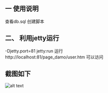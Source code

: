 一 使用说明  
-
查看db.sql 创建脚本
 
二、 利用jetty运行
-
-Djetty.port=81 jetty:run   运行     
http://localhost:81/page_damo/user.htm 可以访问    

截图如下
-
![alt text](https://raw.github.com/luyuwww/page-demo/master/resource/run.jpg "run")

